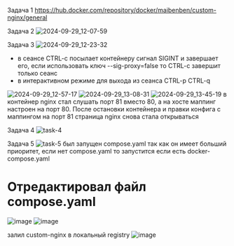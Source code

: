 Задача 1
https://hub.docker.com/repository/docker/maibenben/custom-nginx/general

Задача 2
![2024-09-29_12-07-59](https://github.com/user-attachments/assets/3244e238-a7d6-4ffa-bd57-9d6c2b035a21)

Задача 3
![2024-09-29_12-23-32](https://github.com/user-attachments/assets/05920a91-875b-4459-a12c-c869954cc836)
- в сеансе CTRL-c посылает контейнеру сигнал SIGINT и завершает его, если использовать ключ --sig-proxy=false то CTRL-c завершит только сеанс
- в интерактивном режиме для выхода из сеанса CTRL-p CTRL-q

![2024-09-29_12-57-17](https://github.com/user-attachments/assets/20c132cf-7d64-4b5f-b18c-6b5124b225a1)
![2024-09-29_13-08-31](https://github.com/user-attachments/assets/da888784-af3a-409c-8a04-a936ee85277e)
![2024-09-29_13-45-19](https://github.com/user-attachments/assets/d9c2d702-f35d-435c-b2a3-f9676c3519b5)
в контейнер nginx стал слушать порт 81 вместо 80, а на хосте маппинг настроен на порт 80. После остановки контейнера и правки конфига с маппингом на порт 81 страница nginx снова стала открываться

Задача 4
![task-4](https://github.com/user-attachments/assets/6bc758e5-5e68-4731-8639-2fc6a5425f7b)

Задача 5
![task-5](https://github.com/user-attachments/assets/c283a735-f6d8-405b-b9b6-e610b20a98ed)
был запущен compose.yaml так как он имеет больший приоритет, если нет compose.yaml то запустится если есть docker-compose.yaml 

# Отредактировал файл compose.yaml
![image](https://github.com/user-attachments/assets/7720f42f-faf0-4f84-acb9-15b5452c37e3)
![image](https://github.com/user-attachments/assets/8e431060-4b0f-402b-a40c-2c47bccf20f3)

залил custom-nginx в локальный registry
![image](https://github.com/user-attachments/assets/336c5d7f-348b-41c3-a138-9e56443e9a1c)



